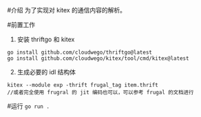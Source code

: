 ﻿#介绍
为了实现对 kitex 的通信内容的解析。

#前置工作
1. 安装 thriftgo 和 kitex
```
go install github.com/cloudwego/thriftgo@latest
go install github.com/cloudwego/kitex/tool/cmd/kitex@latest
```
2. 生成必要的 idl 结构体
```
kitex --module exp -thrift frugal_tag item.thrift
//或者完全使用 frugral 的 jit 编码也可以，可以参考 frugal 的文档进行
```

#运行
`go run .`